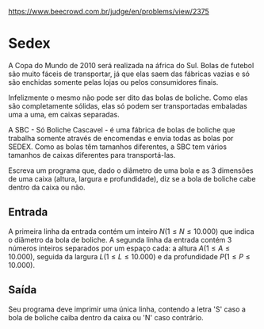 https://www.beecrowd.com.br/judge/en/problems/view/2375

# Sedex

A Copa do Mundo de 2010 será realizada na áfrica do Sul. Bolas de futebol são
muito fáceis de transportar, já que elas saem das fábricas vazias e só são
enchidas somente pelas lojas ou pelos consumidores finais.

Infelizmente o mesmo não pode ser dito das bolas de boliche. Como elas são
completamente sólidas, elas só podem ser transportadas embaladas uma a uma, em
caixas separadas.

A SBC - Só Boliche Cascavel - é uma fábrica de bolas de boliche que trabalha
somente através de encomendas e envia todas as bolas por SEDEX. Como as bolas
têm tamanhos diferentes, a SBC tem vários tamanhos de caixas diferentes para
transportá-las.

Escreva um programa que, dado o diâmetro de uma bola e as 3 dimensões de uma
caixa (altura, largura e profundidade), diz se a bola de boliche cabe dentro
da caixa ou não.

## Entrada

A primeira linha da entrada contém um inteiro $N (1 \leq N \leq 10.000)$ que
indica o diâmetro da bola de boliche. A segunda linha da entrada contém 3
números inteiros separados por um espaço cada: a altura $A (1 \leq A \leq
10.000)$, seguida da largura $L (1 \leq L \leq 10.000)$ e da profundidade $P
(1 \leq P \leq 10.000)$.

## Saída

Seu programa deve imprimir uma única linha, contendo a letra 'S' caso a bola
de boliche caiba dentro da caixa ou 'N' caso contrário.

